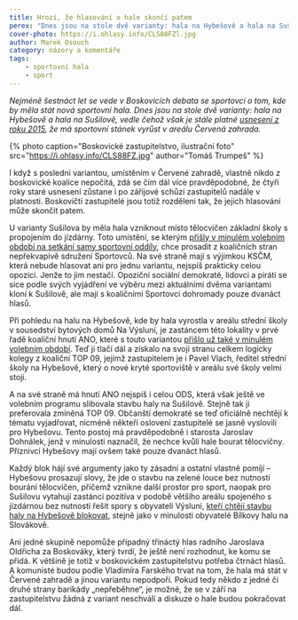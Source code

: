 ```yaml
---
title: Hrozí, že hlasování o hale skončí patem
perex: "Dnes jsou na stole dvě varianty: hala na Hybešově a hala na Sušilově, vedle čehož však je stále platné usnesení z roku 2015, že má sportovní stánek vyrůst v areálu Červená zahrada. Má některá z variant šanci zvítězit?"
cover-photo: https://i.ohlasy.info/CLS88FZl.jpg
author: Marek Osouch
category: názory a komentáře
tags:
    - sportovní hala
    - sport
---
```


*Nejméně šestnáct let se vede v Boskovicích debata se sportovci o tom, kde by měla stát nová sportovní hala. Dnes jsou na stole dvě varianty: hala na Hybešově a hala na Sušilově, vedle čehož však je stále platné [usnesení z roku 2015](https://ohlasy.info/clanky/2015/12/zastupitelstvo.html), že má sportovní stánek vyrůst v areálu Červená zahrada.*

{% photo caption="Boskovické zastupitelstvo, ilustrační foto" src="https://i.ohlasy.info/CLS88FZ.jpg" author="Tomáš Trumpeš" %}

I když s poslední variantou, umístěním v Červené zahradě, vlastně nikdo z boskovické koalice nepočítá, zdá se čím dál více pravděpodobné, že čtyři roky staré usnesení zůstane i po zářijové schůzi zastupitelů nadále v platnosti. Boskovičtí zastupitelé jsou totiž rozděleni tak, že jejich hlasování může skončit patem.

U varianty Sušilova by měla hala vzniknout místo tělocvičen základní školy s propojením do jízdárny. Toto umístění, se kterým [přišly v minulém volebním období na setkání samy sportovní oddíly](https://ohlasy.info/clanky/2017/05/hala-susilova.html), chce prosadit z koaličních stran nepřekvapivě sdružení Sportovců. Na své straně mají s výjimkou KSČM, která nebude hlasovat ani pro jednu variantu, nejspíš prakticky celou opozici. Jenže to jim nestačí. Opoziční sociální demokraté, lidovci a piráti se sice podle svých vyjádření ve výběru mezi aktuálními dvěma variantami kloní k Sušilově, ale mají s koaličními Sportovci dohromady pouze dvanáct hlasů.

Při pohledu na halu na Hybešově, kde by hala vyrostla v areálu střední školy v sousedství bytových domů Na Výsluní, je zastáncem této lokality v prvé řadě koaliční hnutí ANO, které s touto variantou [přišlo už také v minulém volebním období](https://forum.ohlasy.info/t/sportovni-hala-na-hybesove/117). Teď ji tlačí dál a získalo na svoji stranu celkem logicky kolegy z koaliční TOP 09, jejímž zastupitelem je i Pavel Vlach, ředitel střední školy na Hybešově, který o nové kryté sportoviště v areálu své školy velmi stojí.

A na své straně má hnutí ANO nejspíš i celou ODS, která však ještě ve volebním programu slibovala stavbu haly na Sušilově. Stejně tak ji preferovala zmíněná TOP 09. Občanští demokraté se teď oficiálně nechtějí k tématu vyjadřovat, nicméně někteří oslovení zastupitelé se jasně vyslovili pro Hybešovu. Tento postoj má pravděpodobně i starosta Jaroslav Dohnálek, jenž v minulosti naznačil, že nechce kvůli hale bourat tělocvičny. Příznivci Hybešovy mají ovšem také pouze dvanáct hlasů.

Každý blok hájí své argumenty jako ty zásadní a ostatní vlastně pomíjí – Hybešovu prosazují slovy, že jde o stavbu na zelené louce bez nutnosti bourání tělocvičen, přičemž vznikne další prostor pro sport, naopak pro Sušilovu vytahují zastánci pozitiva v podobě většího areálu spojeného s jízdárnou bez nutnosti řešit spory s obyvateli Výsluní, [kteří chtějí stavbu haly na Hybešově blokovat](https://forum.ohlasy.info/t/vyber-lokality-pro-sportovni-halu/325/55), stejně jako v minulosti obyvatelé Bílkovy halu na Slovákově.

Ani jedné skupině nepomůže případný třináctý hlas radního Jaroslava Oldřicha za Boskováky, který tvrdí, že ještě není rozhodnut, ke komu se přidá. K většině je totiž v boskovickém zastupitelstvu potřeba čtrnáct hlasů. A komunisté budou podle Vladimíra Farského trvat na tom, že hala má stát v Červené zahradě a jinou variantu nepodpoří. Pokud tedy někdo z jedné či druhé strany barikády „nepřeběhne“, je možné, že se v září na zastupitelstvu žádná z variant neschválí a diskuze o hale budou pokračovat dál.